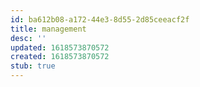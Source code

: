 ```yaml
---
id: ba612b08-a172-44e3-8d55-2d85ceeacf2f
title: management
desc: ''
updated: 1618573870572
created: 1618573870572
stub: true
---
```


